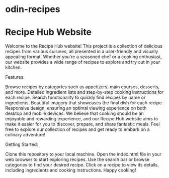 # odin-recipes
# Recipe Hub Website
Welcome to the Recipe Hub website! This project is a collection of delicious recipes from various cuisines, all presented in a user-friendly and visually appealing format. Whether you're a seasoned chef or a cooking enthusiast, our website provides a wide range of recipes to explore and try out in your kitchen.

Features:

Browse recipes by categories such as appetizers, main courses, desserts, and more.
Detailed ingredient lists and step-by-step cooking instructions for each recipe.
Search functionality to quickly find recipes by name or ingredients.
Beautiful imagery that showcases the final dish for each recipe.
Responsive design, ensuring an optimal viewing experience on both desktop and mobile devices.
We believe that cooking should be an enjoyable and rewarding experience, and our Recipe Hub website aims to make it easier for you to discover, prepare, and share fantastic meals. Feel free to explore our collection of recipes and get ready to embark on a culinary adventure!

Getting Started:

Clone this repository to your local machine.
Open the index.html file in your web browser to start exploring recipes.
Use the search bar or browse categories to find your desired recipe.
Click on a recipe to view its details, including ingredients and cooking instructions.
Happy cooking!